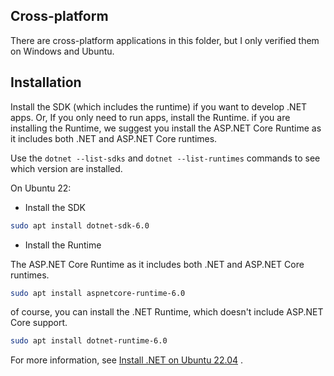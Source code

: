 
## Cross-platform

There are cross-platform applications in this folder,
but I only verified them on Windows and Ubuntu.


## Installation

Install the SDK (which includes the runtime) if you want to develop .NET apps.
Or, If you only need to run apps, install the Runtime.
if you are installing the Runtime, we suggest you install the ASP.NET Core Runtime as it includes both
.NET and ASP.NET Core runtimes.

Use the `dotnet --list-sdks` and `dotnet --list-runtimes` commands to see which version are installed.


On Ubuntu 22:

- Install the SDK

```bash
sudo apt install dotnet-sdk-6.0
```

- Install the Runtime


The ASP.NET Core Runtime as it includes both .NET and ASP.NET Core runtimes.

```bash
sudo apt install aspnetcore-runtime-6.0
```

of course, you can install the .NET Runtime, which doesn't include ASP.NET Core support.

```bash
sudo apt install dotnet-runtime-6.0
```

For more information, see [Install .NET on Ubuntu 22.04](https://learn.microsoft.com/en-us/dotnet/core/install/linux-ubuntu-2204) .
